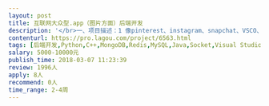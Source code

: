 ```yaml
---                
layout: post       
title: 互联网大众型.app（图片方面）后端开发           
description: '</br>一、项目描述：1 像pinterest、instagram、snapchat、VSCO、tumblr、快手，这些图视应用一样从0到1的产品。</br>                        2 云服务器使用AWS。</br></br>二、产品主要功能：储存图的功能，搜索功能，言论交流功能。</br></br>三、可参考产品：pinterest、instagram、网易云相册。</br></br>四、人员要求：追求卓越。</br>'     
contenturl: https://pro.lagou.com/project/6563.html      
tags: [后端开发,Python,C++,MongoDB,Redis,MySQL,Java,Socket,Visual Studio,Eclipse,Maven]            
salary: 5000-10000元          
publish_time: 2018-03-07 11:23:39         
review: 1996人                   
apply: 8人                   
recommend: 0人                   
time_range: 2-4周              
---                 
```

